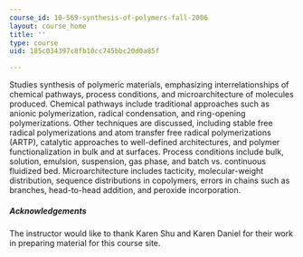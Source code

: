 ```yaml
---
course_id: 10-569-synthesis-of-polymers-fall-2006
layout: course_home
title: ''
type: course
uid: 185c034397c8fb10cc745bbc20d0a85f

---
```

Studies synthesis of polymeric materials, emphasizing interrelationships of chemical pathways, process conditions, and microarchitecture of molecules produced. Chemical pathways include traditional approaches such as anionic polymerization, radical condensation, and ring-opening polymerizations. Other techniques are discussed, including stable free radical polymerizations and atom transfer free radical polymerizations (ARTP), catalytic approaches to well-defined architectures, and polymer functionalization in bulk and at surfaces. Process conditions include bulk, solution, emulsion, suspension, gas phase, and batch vs. continuous fluidized bed. Microarchitecture includes tacticity, molecular-weight distribution, sequence distributions in copolymers, errors in chains such as branches, head-to-head addition, and peroxide incorporation.

##### Acknowledgements

The instructor would like to thank Karen Shu and Karen Daniel for their work in preparing material for this course site.
